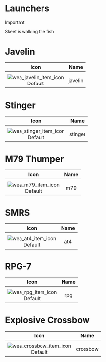 # Launchers

> [!IMPORTANT]
>
> Skeet is walking the fish



# Javelin

| Icon | Name |
| :--: | :--: | 
| | | | | 
![wea_javelin_item_icon](https://github.com/user-attachments/assets/1a8d4505-7b76-471e-a212-ad5df6bfdb62)<br> Default | javelin | 

# Stinger

| Icon | Name |
| :--: | :--: | 
| | | | | 
![wea_stinger_item_icon](https://github.com/user-attachments/assets/e50b9a96-ab1e-47cd-b601-5f7f5520242f)<br> Default | stinger | 


# M79 Thumper

| Icon | Name |
| :--: | :--: | 
| | | | | 
![wea_m79_item_icon](https://github.com/user-attachments/assets/c4655f52-0d1d-4f0e-915e-d86f930dd8d1)<br> Default | m79 | 


# SMRS

| Icon | Name |
| :--: | :--: | 
| | | | | 
![wea_at4_item_icon](https://github.com/user-attachments/assets/2f1d0886-ddb0-4998-91a4-b3b845a29671)<br> Default | at4 | 


# RPG-7

| Icon | Name |
| :--: | :--: | 
| | | | | 
![wea_rpg_item_icon](https://github.com/user-attachments/assets/c7de5fd6-1e92-47ee-99c6-2f484f19bb61)<br> Default | rpg | 


# Explosive Crossbow

| Icon | Name |
| :--: | :--: | 
| | | | | 
![wea_crossbow_item_icon](https://github.com/user-attachments/assets/428b3376-0f7a-46d2-bd8a-978f29bad95d)<br> Default | crossbow | 
